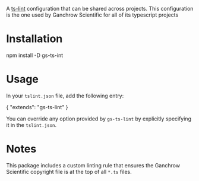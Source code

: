 A [ts-lint](https://github.com/palantir/tslint) configuration that can be shared across projects. This configuration is the one used by Ganchrow Scientific for all of its typescript projects

# Installation

npm install -D gs-ts-int

# Usage

In your `tslint.json` file, add the following entry:

{
  "extends": "gs-ts-lint"
}

You can override any option provided by `gs-ts-lint` by explicitly specifying it in the `tslint.json`.

# Notes

This package includes a custom linting rule that ensures the Ganchrow Scientific copyright file is at the top of all `*.ts` files.